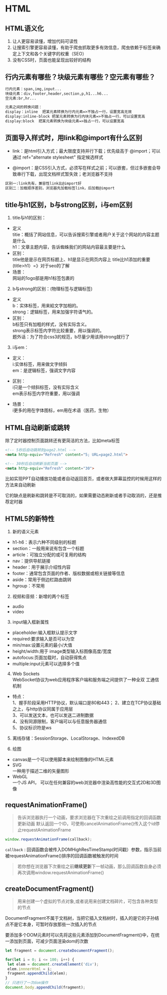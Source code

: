 # HTML

## HTML语义化  

1. 让人更容易读懂，增加代码可读性
2. 让搜索引擎更容易读懂，有助于爬虫抓取更多有效信息，爬虫依赖于标签来确定上下文和各个关键字的权重（SEO）
3. 没有CSS时，页面也能呈现出较好的结构

## 行内元素有哪些？块级元素有哪些？空元素有哪些？
```html
行内元素：span,img,input...
块级元素：div,footer,header,section,p,h1...h6...
空元素:br,hr...

元素之间的转换问题：
display：inline  把某元素转换为行内元素=>不独占一行，设置宽高无效
display:inline-block 把某元素转换为行内块元素=>不独占一行，可以设置宽高
display:block  把某元素转换为块级元素=>独占一行，可以设置宽高
```

## 页面导入样式时，用link和@import有什么区别   

- link：是html引入方式；最大限度支持并行下载；优先级高于 @import；可以通过 ref="alternate stylesheet" 指定候选样式   

- @import：是CSS引入方式，必须写在样式之前；可以嵌套，但过多嵌套会导致串行下载，出现文档样式暂失效；老浏览器不支持   


```html
区别一:link先有，兼容性link比@import好
区别二：加载顺序差别，浏览器先加载标签link，后加载@import
```

## title与h1区别，b与strong区别，i与em区别

1. title与h1的区别：   
- 定义    
titie：概括了网站信息，可以告诉搜索引擎或者用户关于这个网站的内容主题是什么   
h1：文章主题内容，告诉蜘蛛我们的网站内容最主要是什么   
- 区别：   
title他是是示在网页标题上、h1是显示在网页内容上
title比h1添加的重要 (title>h1）=》对于seo的了解    
- 场景：      
网站的1ogo部是用h1标签包裹的      

2. b与strong的区别：(物理标签与逻辑标签)   
- 定义   
b：实体标签，用来給文字加相的。     
strong：逻辑标签，用来加强宇符语气的。   
- 区别：  
b标签只有加粗的样式，没有实际含义。  
strong表示标签内字符比较重要，用以强调的。  
题外话：为了符合css3的规范，b尽量少用该用strong就行了   

3. i与em：  
- 定义：   
i:实体标签，用来做文字倾斜    
em：是逻辑标签，强调文字内容   
- 区别：  
i只是一个倾斜标签，没有实际含义  
em表示标签内字符重要，用以强调   

- 场景：  
i更多的用在字体图标，em用在术语（医药，生物）     


## HTML自动刷新或跳转

除了定时器控制页面跳转还有更简洁的方法，比如meta标签    

```html
<!-- 5秒后自动跳转到page2.html -->
<meta http-equiv="Refresh" content="5; URL=page2.html">

<!-- 30秒后自动刷新当前页面 -->
<meta http-equiv="Refresh" content="30">
```

比如实现PPT自动播放功能或者自动返回首页，或者做大屏幕监控的时候用这样的方法来自动刷新   

它的缺点是刷新和跳转是不可取消的，如果需要动态刷新或者手动取消的，还是推荐定时器    


## HTML5的新特性
1. 新的语义元素  
- h1-h6：表示六种不同级别的标题  
- section：一般用来说有包含一个标题  
- article：可独立分配的或可复用的结构  
- nav：提供导航链接  
- header：用于展示介绍性内容  
- footer：通常包含页面的作者、版权数据或相关链接等信息  
- aside：常用于侧边栏路由跳转  
- hgroup：不常用    
2. 视频和音频：新增的两个标签
- audio   
- video   
3. input输入框新属性  
- placeholder:输入框默认提示文字    
- required:要求输入是否可以为空   
- min/max:设置元素的最小/大值  
- height/width:用于 image类型输入标图像高度/宽度    
- autofocus:页面加载时，自动获得焦点  
- multiple:input元素可以选择多个值    
4. Web Sockets  
WebSocket协议为web应用程序客户端和服务端之间提供了一种全双
工通信机制   

- 特点：  
1、握手阶段采用HTTP协议，默认端口是80和443；
2、建立在TCP协议基础之上，与http协议同属于应用层  
3、可以发送文本，也可以发送二进制数据  
4、没有同源限制，客户端可以与任意服务器通信  
5、协议标识符是ws   

5. 离线存储：SessionStorage、LocalStorage、IndexedDB   

6. 绘图  
- canvas是一个可以使用脚本来绘制图像的HTML元素
- SVG   
一种用于描述二维的矢量图形
- WebGL   
一个JS API， 可以在任何兼容的web浏览器中渲染高性能的交互式2D和3D图像     


## requestAnimationFrame()  

>告诉浏览器执行一个动画，要求浏览器在下次重绘之前调用指定的回调函数更新动画 
>默认返回一个ID，可使用cancelAnimationFrame()传入这个id停止requestAnimationFrame   

```js
window.requestAnimationFrame(callback);
```

`callback` : 回调函数会被传入DOMHighResTimeStamp(时间戳）参数，指示当前被requestAnimationFrame()排序的回调函数被触发的时间    


>若你想在浏览器下次重绘之前**继续更新**下一帧动画，那么回调函数自身必须再次调用window.requestAnimationFrame()    


## createDocumentFragment()

>用来创建一个虚拟的节点对象,或者说用来创建文档碎片，可包含各种类型的节点  

 DocumentFragment不属于文档树，当把它插入文档树时，插入的是它的子孙结点不是它本身，可暂时存放那些一次插入的节点    

 要添加多个DOM元素时可以先将这些元素添加到DocumentFragment()中，在统一添加到页面，可减少页面渲染dom的次数   

 ```js
 let fragment = document.createDocumentFragment();

 for(let i = 0; i <= 100; i++) {
  let elem = document.createElement('div');
  elem.innnerHtml = i;
  fragment.appendChild(elem);
 }
// 只进行了一次dom操作
 document.body.appendChild(fragment);

 ```

